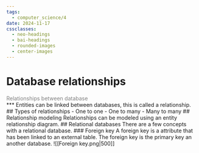 ```yaml
---
tags:
  - computer_science/4
date: 2024-11-17
cssclasses:
  - neo-headings
  - bai-headings
  - rounded-images
  - center-images
---
```

# Database relationships
<p class="center" style="margin:0;color:gray;">Relationships between database</p>
***
Entities can be linked between databases, this is called a relationship.
## Types of relationships
- One to one
- One to many
- Many to many
## Relationship modeling
Relationships can be modeled using an entity relationship diagram.
## Relational databases
There are a few concepts with a relational database.
### Foreign key
A foreign key is a attribute that has been linked to an external table. The foreign key is the primary key an another database.
![[Foreign key.png|500]]